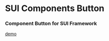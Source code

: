 # SUI Components Button

### Component Button for SUI Framework

[demo](http://sui-button.surge.sh/)
